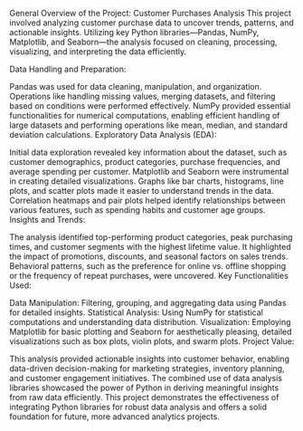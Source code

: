 General Overview of the Project: Customer Purchases Analysis
This project involved analyzing customer purchase data to uncover trends, patterns, and actionable insights. Utilizing key Python libraries—Pandas, NumPy, Matplotlib, and Seaborn—the analysis focused on cleaning, processing, visualizing, and interpreting the data efficiently.

Data Handling and Preparation:

Pandas was used for data cleaning, manipulation, and organization. Operations like handling missing values, merging datasets, and filtering based on conditions were performed effectively.
NumPy provided essential functionalities for numerical computations, enabling efficient handling of large datasets and performing operations like mean, median, and standard deviation calculations.
Exploratory Data Analysis (EDA):

Initial data exploration revealed key information about the dataset, such as customer demographics, product categories, purchase frequencies, and average spending per customer.
Matplotlib and Seaborn were instrumental in creating detailed visualizations. Graphs like bar charts, histograms, line plots, and scatter plots made it easier to understand trends in the data.
Correlation heatmaps and pair plots helped identify relationships between various features, such as spending habits and customer age groups.
Insights and Trends:

The analysis identified top-performing product categories, peak purchasing times, and customer segments with the highest lifetime value.
It highlighted the impact of promotions, discounts, and seasonal factors on sales trends.
Behavioral patterns, such as the preference for online vs. offline shopping or the frequency of repeat purchases, were uncovered.
Key Functionalities Used:

Data Manipulation: Filtering, grouping, and aggregating data using Pandas for detailed insights.
Statistical Analysis: Using NumPy for statistical computations and understanding data distribution.
Visualization: Employing Matplotlib for basic plotting and Seaborn for aesthetically pleasing, detailed visualizations such as box plots, violin plots, and swarm plots.
Project Value:

This analysis provided actionable insights into customer behavior, enabling data-driven decision-making for marketing strategies, inventory planning, and customer engagement initiatives.
The combined use of data analysis libraries showcased the power of Python in deriving meaningful insights from raw data efficiently.
This project demonstrates the effectiveness of integrating Python libraries for robust data analysis and offers a solid foundation for future, more advanced analytics projects.
